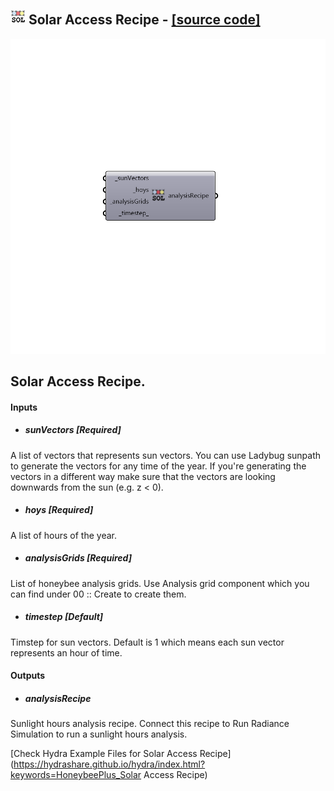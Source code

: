 ## ![](../../images/icons/Solar_Access_Recipe.png) Solar Access Recipe - [[source code]](https://github.com/ladybug-tools/honeybee-grasshopper/tree/master/plugin/grasshopper/src/HoneybeePlus_Solar%20Access%20Recipe.py)

![](../../images/components/Solar_Access_Recipe.png)

Solar Access Recipe.
 -

#### Inputs
* ##### sunVectors [Required]
A list of vectors that represents sun vectors. You can use
 Ladybug sunpath to generate the vectors for any time of the year. If
 you're generating the vectors in a different way make sure that the
 vectors are looking downwards from the sun (e.g. z < 0).
* ##### hoys [Required]
A list of hours of the year.
* ##### analysisGrids [Required]
List of honeybee analysis grids. Use Analysis grid component
 which you can find under 00 :: Create to create them.
* ##### timestep [Default]
Timstep for sun vectors. Default is 1 which means each sun vector
 represents an hour of time.

#### Outputs
* ##### analysisRecipe
Sunlight hours analysis recipe. Connect this recipe to
 Run Radiance Simulation to run a sunlight hours analysis.


[Check Hydra Example Files for Solar Access Recipe](https://hydrashare.github.io/hydra/index.html?keywords=HoneybeePlus_Solar Access Recipe)